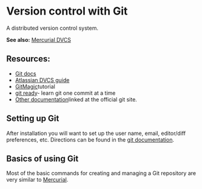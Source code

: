 # Version control with Git

A distributed version control system.

 **See also:** [Mercurial DVCS](comp_mercurial.md)

## Resources:

- [Git docs](http://git-scm.com/documentation)
- [Atlassian DVCS guide](http://www.atlassian.com/dvcs/overview?utm_source=bac-callout&utm_medium=text&utm_content=why-git&utm_campaign=atlassian-dvcs)
- [GitMagic](http://www-cs-students.stanford.edu/~blynn/gitmagic/)tutorial
- [git ready](http://gitready.com/)- learn git one commit at a time
- [Other documentation](http://git-scm.com/documentation)linked at the official git site.

## Setting up Git

After installation you will want to set up the user name, email,
editor/diff preferences, etc. Directions can be found in the [git documentation](http://git-scm.com/book/en/Getting-Started-First-Time-Git-Setup).

## Basics of using Git

Most of the basic commands for creating and managing a Git repository
are very similar to [Mercurial](comp_mercurial.md).
